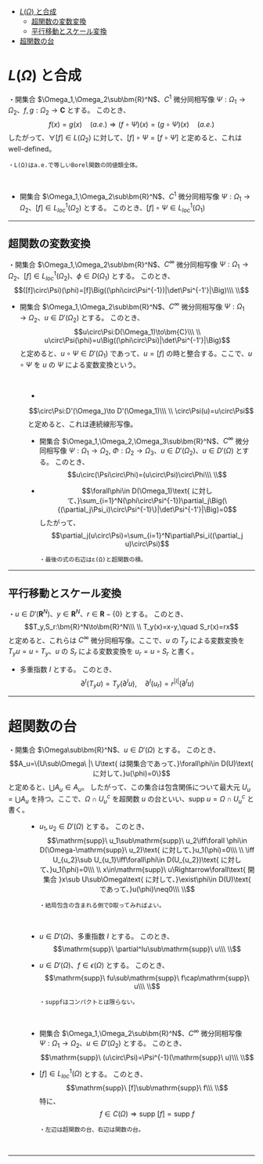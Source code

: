 
- [$L(Ω)$ と合成](#lω-と合成)
  - [超関数の変数変換](#超関数の変数変換)
  - [平行移動とスケール変換](#平行移動とスケール変換)
- [超関数の台](#超関数の台)


# $L(Ω)$ と合成

・開集合 $\Omega_1,\Omega_2\sub\bm{R}^N$、$C^1$ 微分同相写像 $\Psi:\Omega_1\to \Omega_2$、$f,g:\Omega_2\to\bm{C}$ とする。
このとき、
$$f(x)=g(x)\quad(a.e.)\Rightarrow (f\circ\Psi)(x)=(g\circ\Psi)(x)\quad(a.e.)$$
したがって、$\forall [f]\in L(\Omega_2)$ に対して、$[f]\circ\Psi=[f\circ\Psi]$ と定めると、これはwell-defined。
<br>

    ・L(Ω)はa.e.で等しいBorel関数の同値類全体。
<br>

- 開集合 $\Omega_1,\Omega_2\sub\bm{R}^N$、$C^1$ 微分同相写像 $\Psi:\Omega_1\to \Omega_2$、$[f]\in L^1_{loc}(\Omega_2)$ とする。
このとき、$[f]\circ\Psi\in L^1_{loc}(\Omega_1)$

---

## 超関数の変数変換

<dl><dt>

・開集合 $\Omega_1,\Omega_2\sub\bm{R}^N$、$C^{\infty}$ 微分同相写像 $\Psi:\Omega_1\to \Omega_2$、$[f]\in L^1_{loc}(\Omega_2)$、$\phi\in D(\Omega_1)$ とする。
このとき、
$$([f]\circ\Psi)(\phi)=[f]\Big((\phi\circ\Psi^{-1})|\det\Psi^{-1'}|\Big)\\\ \\$$

- 開集合 $\Omega_1,\Omega_2\sub\bm{R}^N$、$C^{\infty}$ 微分同相写像 $\Psi:\Omega_1\to \Omega_2$、$u\in D'(\Omega_2)$ とする。
このとき、
$$u\circ\Psi:D(\Omega_1)\to\bm{C}\\\ \\
u\circ\Psi(\phi)=u\Big((\phi\circ\Psi)|\det\Psi^{-1'}|\Big)$$
と定めると、$u\circ\Psi\in D'(\Omega_1)$ であって、$u=[f]$ の時と整合する。ここで、$u\circ\Psi$ を $u$ の $\Psi$ による変数変換という。
<br>

</dt><dd>

- 
$$\circ\Psi:D'(\Omega_)\to D'(\Omega_1)\\\ \\
\circ\Psi(u)=u\circ\Psi$$
と定めると、これは連続線形写像。
<br>

- 開集合 $\Omega_1,\Omega_2,\Omega_3\sub\bm{R}^N$、$C^{\infty}$ 微分同相写像 $\Psi:\Omega_1\to \Omega_2,\ \Phi:\Omega_2\to\Omega_3$、$u\in D'(\Omega_2)$、$u\in D'(\Omega)$ とする。
このとき、
$$u\circ(\Psi\circ\Phi)=(u\circ\Psi)\circ\Phi\\\ \\$$

- $$\forall\phi\in D(\Omega_1)\text{ に対して、}\sum_{i=1}^N(\phi\circ\Psi^{-1})\partial_j\Big(\{(\partial_j\Psi_i)\circ\Psi^{-1}\}|\det\Psi^{-1'}|\Big)=0$$
したがって、
$$\partial_j(u\circ\Psi)=\sum_{i=1}^N\partial\Psi_i((\partial_j u)\circ\Psi)$$

      ・最後の式の右辺はε(Ω)と超関数の積。


</dd></dl> 

---

## 平行移動とスケール変換

・$u\in D'(\bm{R}^N)$、$y\in\bm{R}^N$、$r\in\bm{R}-\{0\}$ とする。
このとき、
$$T_y,S_r:\bm{R}^N\to\bm{R}^N\\\ \\
T_y(x)=x-y,\quad S_r(x)=rx$$
と定めると、これらは $C^{\infty}$ 微分同相写像。ここで、$u$ の $T_y$ による変数変換を $T_yu=u\circ T_y$、$u$ の $S_r$ による変数変換を $u_r=u\circ S_r$ と書く。
<br>

- 多重指数 $I$ とする。
このとき、
$$\partial^I(T_yu)=T_y(\partial^Iu),\quad\partial^I(u_r)=r^{|I|}(\partial^Iu)$$


---

# 超関数の台

<dl><dt>

・開集合 $\Omega\sub\bm{R}^N$、$u\in D'(\Omega)$ とする。
このとき、
$$A_u=\{U\sub\Omega\ |\ U\text{ は開集合であって、}\forall\phi\in D(U)\text{ に対して、}u(\phi)=0\}$$
と定めると、$\bigcup A_u\in A_u$。
したがって、この集合は包含関係について最大元 $U_u=\bigcup A_u$ を持つ。ここで、$\Omega\cap U_u^c$ を超関数 $u$ の台といい、$\mathrm{supp}\ u=\Omega\cap U_u^c$ と書く。
<br>

</dt><dd>

- $u_1,u_2\in D'(\Omega)$ とする。
このとき、
$$\mathrm{supp}\ u_1\sub\mathrm{supp}\ u_2\iff\forall \phi\in D(\Omega-\mathrm{supp}\ u_2)\text{ に対して、}u_1(\phi)=0\\\ \\
\iff U_{u_2}\sub U_{u_1}\iff\forall\phi\in D(U_{u_2})\text{ に対して、}u_1(\phi)=0\\\ \\
x\in\mathrm{supp}\ u\Rightarrow\forall\text{ 開集合 }x\sub U\sub\Omega\text{ に対して、}\exist\phi\in D(U)\text{ であって、}u(\phi)\neq0\\\ \\$$

      ・結局包含の含まれる側でD取ってみればよい。
<br>

- $u\in D'(\Omega)$、多重指数 $I$ とする。
このとき、
$$\mathrm{supp}\ \partial^Iu\sub\mathrm{supp}\ u\\\ \\$$

- $u\in D'(\Omega)$、$f\in\epsilon(\Omega)$ とする。
このとき、
$$\mathrm{supp}\ fu\sub\mathrm{supp}\ f\cap\mathrm{supp}\ u\\\ \\$$

      ・suppfはコンパクトとは限らない。
<br>

- 開集合 $\Omega_1,\Omega_2\sub\bm{R}^N$、$C^{\infty}$ 微分同相写像 $\Psi:\Omega_1\to\Omega_2$、$u\in D'(\Omega_2)$ とする。
このとき、
$$\mathrm{supp}\ (u\circ\Psi)=\Psi^{-1}(\mathrm{supp}\ u)\\\ \\$$

- $[f]\in L^1_{loc}(\Omega)$ とする。
このとき、
$$\mathrm{supp}\ [f]\sub\mathrm{supp}\ f\\\ \\$$
特に、
$$f\in C(\Omega)\Rightarrow\mathrm{supp}\ [f]=\mathrm{supp}\ f$$

      ・左辺は超関数の台、右辺は関数の台。
<br>

</dd></dl>

---

